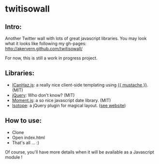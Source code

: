 # twitisowall

## Intro:

Another Twitter wall with lots of great javascript libraries.
You may look what it looks like following my gh-pages: http://akervern.github.com/twitisowall/

For now, this is still a work in progress project.


## Libraries:
 * [ICanHaz.js](http://icanhazjs.com/): a really nice client-side templating using [{{ mustache }}](http://mustache.github.com/). (MIT)
 * [jQuery](http://jquery.org): Who don't know? (MIT)
 * [Moment.js](http://momentjs.com/): a so nice javascript date library. (MIT)
 * [Isotope](http://isotope.metafizzy.co/): a jQuery plugin for magical layout. ([see website](http://isotope.metafizzy.co/docs/license.html))

## How to use:
 * Clone
 * Open index.html
 * That's all ... :)

Of course, you'll have more details when it will be available as a Javascript module !
